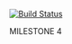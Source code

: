 [![Build Status](https://travis-ci.com/coderbeez/interior-architect.svg?branch=master)](https://travis-ci.com/coderbeez/interior-architect)

MILESTONE 4

